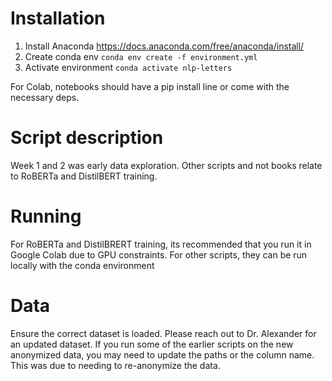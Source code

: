 # Installation

1. Install Anaconda https://docs.anaconda.com/free/anaconda/install/
2. Create conda env `conda env create -f environment.yml`
3. Activate environment `conda activate nlp-letters`

For Colab, notebooks should have a pip install line or come with the necessary deps. 

# Script description
Week 1 and 2 was early data exploration. Other scripts and not books relate to RoBERTa and DistilBERT training.

# Running
For RoBERTa and DistilBRERT training, its recommended that you run it in Google Colab due to GPU constraints. For other scripts, they can be run locally with the conda environment

# Data

Ensure the correct dataset is loaded. Please reach out to Dr. Alexander for an updated dataset. If you run some of the earlier scripts on the new anonymized data, you may need to update the paths or the column name. This was due to needing to re-anonymize the data.
